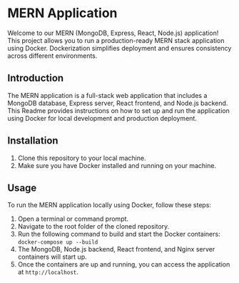 # MERN Application
Welcome to our MERN (MongoDB, Express, React, Node.js) application! This project allows you to run a production-ready MERN stack application using Docker. Dockerization simplifies deployment and ensures consistency across different environments.

## Introduction

The MERN application is a full-stack web application that includes a MongoDB database, Express server, React frontend, and Node.js backend. This Readme provides instructions on how to set up and run the application using Docker for local development and production deployment.

## Installation

1. Clone this repository to your local machine. <br/>
2. Make sure you have Docker installed and running on your machine.

## Usage
To run the MERN application locally using Docker, follow these steps:

1. Open a terminal or command prompt.
2. Navigate to the root folder of the cloned repository.
3. Run the following command to build and start the Docker containers:
`docker-compose up --build`
4. The MongoDB, Node.js backend, React frontend, and Nginx server containers will start up.
5. Once the containers are up and running, you can access the application at `http://localhost`.
   
